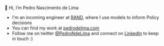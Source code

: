 👋 Hi, I’m Pedro Nascimento de Lima

- I'm an incoming engineer at [RAND](https://rand.org), where I use models to inform Policy decisions
- You can find my work at [pedrodelima.com](https://pedrodelima.com)
- Follow me on twitter [@PedroNdeLima](https://twitter.com/PedroNdeLima) and connect on [LinkedIn](https://www.linkedin.com/in/pedro-nascimento-de-lima/) to keep in touch :)

